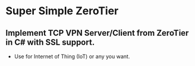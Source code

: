 # Super Simple ZeroTier

##  Implement TCP VPN Server/Client from ZeroTier in C# with SSL support.


- Use for Internet of Thing (IoT) or any you want.
